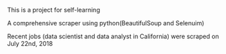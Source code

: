 This is a project for self-learning

A comprehensive scraper using python(BeautifulSoup and Selenuim)

Recent jobs (data scientist and data analyst in California) were scraped on July 22nd, 2018